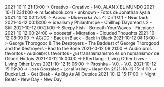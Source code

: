 2021-10-11 21:13:00 -> Creativo - Creativo - 140. ALAN X EL MUNDO
2021-10-11 23:11:00 -> m.facebook.com - unknown - Fotos de Jonathan Ayala
2021-10-12 00:15:00 -> Arbour - Bluewerks Vol. 4: Drift Off - Near Dark
2021-10-12 00:18:00 -> idealism y Philanthrope - Chillhop Daydreams 2 - Still
2021-10-12 00:21:00 -> Sleepy Fish - Beneath Your Waves - Fireplace
2021-10-12 00:24:00 -> goosetaf - Migration - Clouded Thoughts
2021-10-12 08:09:00 -> AC/DC - Back in Black - Back in Black
2021-10-12 08:13:00 -> George Thorogood & The Destroyers - The Baddest of George Thorogood and the Destroyers - Bad to the Bone
2021-10-12 08:21:00 -> Audiolibros favoritos - Audiolibros favoritos - ¿El transhumanismo es un humanismo? de Gilbert Hottois
2021-10-12 15:00:00 -> Efterklang - Living Other Lives - Living Other Lives
2021-10-12 15:06:00 -> Piroshka - V.O. - V.O.
2021-10-12 15:09:00 -> José González - Local Valley - Head On
2021-10-12 15:14:00 -> Ducks Ltd. - Get Bleak - As Big As All Outside
2021-10-12 15:17:00 -> Night Beats - New Day - New Day
